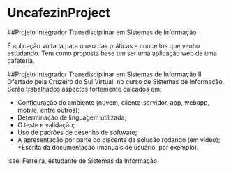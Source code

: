 # UncafezinProject
##Projeto Integrador Transdisciplinar em Sistemas de Informação

É aplicação voltada para o uso das práticas e conceitos que venho estudando. Tem como proposta base um ser uma aplicação web de uma cafeteria.

##Projeto Integrador Transdisciplinar em Sistemas de Informação II
Ofertado pela Cruzeiro do Sul Virtual, no curso de Sistemas de Informação.
Serão trabalhados aspectos fortemente calcados em:

* Configuração do ambiente (nuvem, cliente-servidor, app, webapp, mobile, entre outros);
* Determinação de linguagem utilizada;
* O teste e validação;
* Uso de padrões de desenho de software;
* A apresentação por parte do discente da solução rodando (em vídeo);
*Escrita da documentação (manuais de usuário, por exemplo).

Isael Ferreira, estudante de Sistemas da Informação
